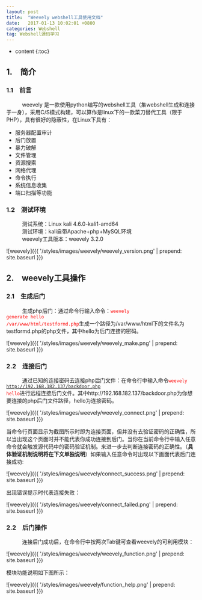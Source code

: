 ```yaml
---
layout: post
title:  "Weevely webshell工具使用文档"
date:   2017-01-13 10:02:01 +0800
categories: Webshell
tag: Webshell源码学习
---
```


* content
{:toc}



## 1.&emsp;简介 ##
### 1.1&emsp;前言 ###
&emsp;&emsp;&emsp;weevely 是一款使用python编写的webshell工具（集webshell生成和连接于一身），采用C/S模式构建，可以算作是linux下的一款菜刀替代工具（限于PHP），具有很好的隐蔽性，在Linux下具有：<br>

* 服务器配置审计
* 后门放置
* 暴力破解
* 文件管理
* 资源搜索
* 网络代理
* 命令执行
* 系统信息收集
* 端口扫描等功能

### 1.2&emsp;测试环境 ###
&emsp;&emsp;&emsp;测试系统：Linux kali 4.6.0-kali1-amd64<br>
&emsp;&emsp;&emsp;测试环境：kali自带Apache+php+MySQL环境<br>
&emsp;&emsp;&emsp;weevely工具版本：weevely 3.2.0

![weevely]({{ '/styles/images/weevely/weevely_version.png' | prepend: site.baseurl  }})

## 2.&emsp;weevely工具操作 ##
### 2.1&emsp;生成后门 ###
&emsp;&emsp;&emsp;生成php后门：通过命令行输入命令：<code><font color=red>weevely generate hello /var/www/html/testformd.php</font></code>生成一个路径为/var/www/html下的文件名为testformd.php的php文件，其中hello为后门连接的密码。

![weevely]({{ '/styles/images/weevely/weevely_make.png' | prepend: site.baseurl  }})

### 2.2&emsp;连接后门 ###
&emsp;&emsp;&emsp;通过已知的连接密码去连接php后门文件：在命令行中输入命令<code><font color=red>weevely http://192.168.182.137/backdoor.php hello</font></code>进行远程连接后门文件。其中http://192.168.182.137/backdoor.php为你想要连接的php后门文件路径，hello为连接密码。

![weevely]({{ '/styles/images/weevely/weevely_connect.png' | prepend: site.baseurl  }})

当命令行页面显示为截图所示时即为连接页面，但并没有去验证密码的正确性，所以当出现这个页面时并不能代表你成功连接到后门。当你在当前命令行中输入任意命令就会触发源代码中的密码验证机制。来进一步去判断连接密码的正确性。（**具体验证机制说明将在下文单独说明**）如果输入任意命令时出现以下画面代表后门连接成功:

![weevely]({{ '/styles/images/weevely/connect_success.png' | prepend: site.baseurl  }})

出现错误提示时代表连接失败：

![weevely]({{ '/styles/images/weevely/connect_failed.png' | prepend: site.baseurl  }})

### 2.2&emsp;后门操作 ###
&emsp;&emsp;&emsp;连接后门成功后，在命令行中按两次Tab键可查看weevely的可利用模块：

![weevely]({{ '/styles/images/weevely/weevely_function.png' | prepend: site.baseurl  }})

模块功能说明如下图所示：

![weevely]({{ '/styles/images/weevely/function_help.png' | prepend: site.baseurl  }})
